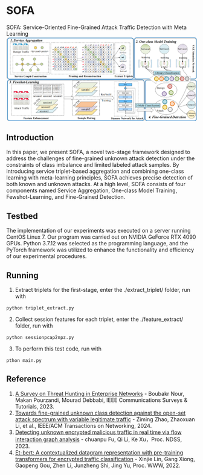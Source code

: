 # SOFA
SOFA: Service-Oriented Fine-Grained Attack Traffic Detection with Meta Learning
![image](https://github.com/zeroDetect/SOFA/blob/main/img/framework.png)


## Introduction
In this paper, we present SOFA, a novel two-stage framework designed to address the challenges of fine-grained unknown attack detection under the constraints of class imbalance and limited labeled attack samples. By introducing service triplet-based aggregation and combining one-class learning with meta-learning principles, SOFA achieves precise detection of both known and unknown attacks. At a high level, SOFA consists of four components named Service Aggregation, One-class Model Training, Fewshot-Learning, and Fine-Grained Detection.

## Testbed
The implementation of our experiments was executed on a server running CentOS Linux 7. Our program was carried out on NVIDIA GeForce RTX 4090 GPUs. Python 3.7.12 was selected as the programming language, and the PyTorch framework was utilized to enhance the functionality and efficiency of our experimental procedures. 

## Running
1. Extract triplets for the first-stage, enter the ./extract_triplet/ folder, run with
```
python triplet_extract.py
```
2. Collect session features for each triplet, enter the ./feature_extract/ folder, run with
```
python sessionpcap2npz.py
```
3. To perform this test code, run with
```
pthon main.py
```
## Reference
1. [A Survey on Threat Hunting in Enterprise Networks](https://ieeexplore.ieee.org/stamp/stamp.jsp?tp=&arnumber=10216378) -  Boubakr Nour, Makan Pourzandi, Mourad Debbabi, IEEE Communications Surveys & Tutorials, 2023.
2. [Towards fine-grained unknown class detection against the open-set attack spectrum with variable legitimate traffic](https://ink.library.smu.edu.sg/cgi/viewcontent.cgi?article=10363&context=sis_research) -  Ziming Zhao, Zhaoxuan Li, et al., IEEE/ACM Transactions on Networking, 2024.
3. [Detecting unknown encrypted malicious traffic in real time via flow interaction graph analysis](https://arxiv.org/pdf/2301.13686) -  chuanpu Fu, Qi Li, Ke Xu，Proc. NDSS, 2023.
4. [Et-bert: A contextualized datagram representation with pre-training transformers for encrypted traffic classification](https://dl.acm.org/doi/pdf/10.1145/3485447.3512217) -  Xinjie Lin, Gang Xiong, Gaopeng Gou, Zhen Li, Junzheng Shi, Jing Yu, Proc. WWW, 2022.
